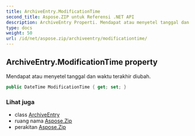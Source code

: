 ```yaml
---
title: ArchiveEntry.ModificationTime
second_title: Aspose.ZIP untuk Referensi .NET API
description: ArchiveEntry Properti. Mendapat atau menyetel tanggal dan waktu terakhir diubah.
type: docs
weight: 50
url: /id/net/aspose.zip/archiveentry/modificationtime/
---
```

## ArchiveEntry.ModificationTime property

Mendapat atau menyetel tanggal dan waktu terakhir diubah.

```csharp
public DateTime ModificationTime { get; set; }
```

### Lihat juga

* class [ArchiveEntry](../)
* ruang nama [Aspose.Zip](../../archiveentry/)
* perakitan [Aspose.Zip](../../../)


